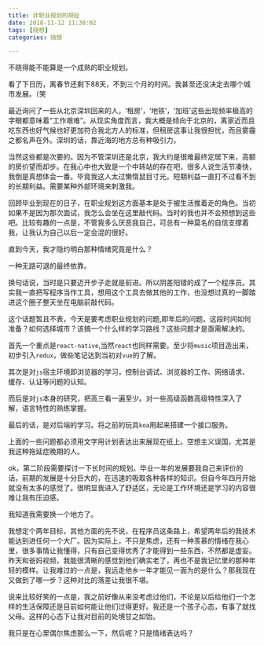 ```yaml
---
title: 非职业规划的胡扯
date: 2018-11-12 11:30:02
tags: [随想]
categories: 随想

---
```


不晓得能不能算是一个成熟的职业规划。

看了下日历，离春节还剩下88天，不到三个月的时间。我甚至还没决定去哪个城市发展。（笑

最近询问了一些从北京深圳回来的人，‘租房’，‘地铁’，‘加班’这些出现频率极高的字眼都意味着“工作艰难”。从现实角度而言，我大概是倾向于北京的，离家近而且吃东西也好气候也好更加符合我北方人的标准，但租房这事让我很担忧，而且雾霾之都名声在外。深圳的话，靠近海的地方总有种吸引力。

当然这些都是次要的。因为不管深圳还是北京，我大约是很难最终定居下来，高额的房价望而却步。在我心中也大致是一个中转站的存在吧，很多人说生活节凑快，我倒是真想体会一番。毕竟我这人太过懒惰鼠目寸光。短期利益一直打不过看不到的长期利益。需要某种外部环境来刺激我。

回顾毕业到现在的日子，在职业规划这方面基本是处于被生活推着走的角色。当初如果不是因为那次面试，我怎么会坐在这里敲代码。当时的我也并不会预想到这些吧。比较有趣的一点是，不管我多么厌恶我自己，可总有一种莫名的自信支撑着我，让我认为自己以后一定会混的很好。

直到今天，我才隐约明白那种情绪究竟是什么？

一种无路可退的最终依靠。
<!--more-->

换句话说，当时是只要迈开步子走就是前进。所以阴差阳错的成了一个程序员。其实我一直把写程序当作工具，想用这个工具去做其他的工作，也没想过真的一脚踏进这个圈子整天坐在电脑前敲代码。

这个话题暂且不表，今天是要考虑职业规划的问题,即年后的问题。这段时间如何准备？如何选择城市？该搞一个什么样的学习路线？这些问题才是亟需解决的。

首先一个重点是`react-native`,当然`react`也同样需要。至少将`music`项目造出来，初步引入`redux`，做些笔记达到当初对`vue`的了解。

其次是对`js`宿主环境即浏览器的学习，控制台调试、浏览器的工作、网络请求、缓存、认证等问题的认知。

而后是对`js`本身的研究，把高三看一遍至少。对一些高级函数高级特性深入了解，语言特性的熟练掌握。

最后的话，是对后端的学习。将之前的玩具`koa`用起来搭建一个接口服务。

上面的一些问题都必须用文字用计划表达出来展现在纸上。空想主义误国，尤其是我这种拖延症晚期的人。

ok，第二阶段需要探讨一下长时间的规划。毕业一年的发展要我自己来评价的话，前期的发展是十分巨大的，在迅速的吸取各种各样的知识。但自今年四月开始就没有太多的感觉了。很明显我进入了舒适区，无论是工作环境还是学习的内容很难让我有压迫感。

我知道我需要换一个地方了。

我想定个两年目标，其他方面的先不说，在程序员这条路上，希望两年后的我技术能达到进任何一个大厂。因为实际上，不只是焦虑，还有一种羡慕的情绪在我心里，很多事情让我懂得，只有自己变得优秀了才能得到一些东西，不然都是虚妄。昨天和爸妈视频，我能很清晰的感觉到他们确实老了，再也不是我记忆里的那种年轻的模样。让我难过的一点是，我远走他乡一年才能见一面为的是什么？那我现在又做到了哪一步？这种对比的落差让我很不堪。

说来比较好笑的一点是，我之前好像从来没考虑过他们，不论是以后给他们一个怎样的生活保障还是目前如何能让他们过得更好。我还是一个孩子心态，有事了就找父母。这样的心态下让我对目前的处境甘之如饴。

我只是在心里偶尔焦虑那么一下，然后呢？只是情绪表达吗？

